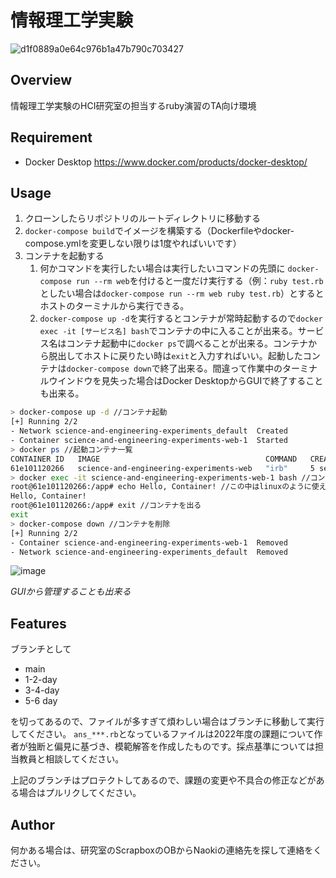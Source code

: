 # 情報理工学実験

![d1f0889a0e64c976b1a47b790c703427](https://user-images.githubusercontent.com/36870844/209463404-a52774cb-e0dd-436e-bf5c-7be4c46eaad0.svg)

## Overview
情報理工学実験のHCI研究室の担当するruby演習のTA向け環境

## Requirement
- Docker Desktop https://www.docker.com/products/docker-desktop/

## Usage
1. クローンしたらリポジトリのルートディレクトリに移動する
2. `docker-compose build`でイメージを構築する（Dockerfileやdocker-compose.ymlを変更しない限りは1度やればいいです）
3. コンテナを起動する 
   1. 何かコマンドを実行したい場合は実行したいコマンドの先頭に `docker-compose run --rm web`を付けると一度だけ実行する（例：`ruby test.rb`としたい場合は`docker-compose run --rm web ruby test.rb`）とするとホストのターミナルから実行できる。
   2. `docker-compose up -d`を実行するとコンテナが常時起動するので`docker exec -it [サービス名] bash`でコンテナの中に入ることが出来る。サービス名はコンテナ起動中に`docker ps`で調べることが出来る。コンテナから脱出してホストに戻りたい時は`exit`と入力すればいい。起動したコンテナは`docker-compose down`で終了出来る。間違って作業中のターミナルウインドウを見失った場合はDocker DesktopからGUIで終了することも出来る。
  ```bash
  > docker-compose up -d //コンテナ起動
[+] Running 2/2
 - Network science-and-engineering-experiments_default  Created                                                                                                                                                                    0.0s
 - Container science-and-engineering-experiments-web-1  Started                                                                                                                                                                    0.5s
> docker ps //起動コンテナ一覧
CONTAINER ID   IMAGE                                     COMMAND   CREATED         STATUS         PORTS                                            NAMES
61e101120266   science-and-engineering-experiments-web   "irb"     5 seconds ago   Up 4 seconds   0.0.0.0:2000->2000/tcp, 0.0.0.0:4567->4567/tcp   science-and-engineering-experiments-web-1
> docker exec -it science-and-engineering-experiments-web-1 bash //コンテナの中に入る
root@61e101120266:/app# echo Hello, Container! //この中はlinuxのように使える
Hello, Container!
root@61e101120266:/app# exit //コンテナを出る
exit
> docker-compose down //コンテナを削除
[+] Running 2/2
 - Container science-and-engineering-experiments-web-1  Removed                                                                                                                                                                    0.3s
 - Network science-and-engineering-experiments_default  Removed 
  ```
  
  ![image](https://user-images.githubusercontent.com/36870844/209464253-7c6bd4df-79eb-40f8-a4fe-8a8d7b57e4c5.png)
  
  *GUIから管理することも出来る*

## Features
ブランチとして
- main
- 1-2-day
- 3-4-day
- 5-6 day

を切ってあるので、ファイルが多すぎて煩わしい場合はブランチに移動して実行してください。
`ans_***.rb`となっているファイルは2022年度の課題について作者が独断と偏見に基づき、模範解答を作成したものです。採点基準については担当教員と相談してください。

上記のブランチはプロテクトしてあるので、課題の変更や不具合の修正などがある場合はプルリクしてください。

## Author
何かある場合は、研究室のScrapboxのOBからNaokiの連絡先を探して連絡をください。
